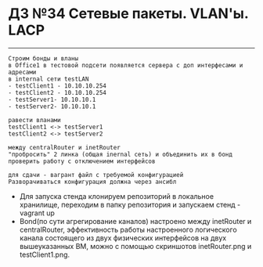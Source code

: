 # ДЗ №34 Сетевые пакеты. VLAN'ы. LACP
--------------------------------------------------------------------------------------------
```
Строим бонды и вланы
в Office1 в тестовой подсети появляется сервера с доп интерфесами и адресами
в internal сети testLAN
- testClient1 - 10.10.10.254
- testClient2 - 10.10.10.254
- testServer1- 10.10.10.1
- testServer2- 10.10.10.1

равести вланами
testClient1 <-> testServer1
testClient2 <-> testServer2

между centralRouter и inetRouter
"пробросить" 2 линка (общая inernal сеть) и объединить их в бонд
проверить работу c отключением интерфейсов

для сдачи - вагрант файл с требуемой конфигурацией
Разворачиваться конфигурация должна через ансибл
```
- Для запуска стенда клонируем репозиторий в локальное хранилище, переходим в папку репозитория и запускаем стенд - vagrant up
- Bond(по сути агрегирование каналов) настроено между inetRouter и centralRouter, эффективность работы настроенного логического канала состоящего из двух физических интерфейсов на двух вышеуказанных ВМ, можно с помощью скриншотов inetRouter.png и testClient1.png.
